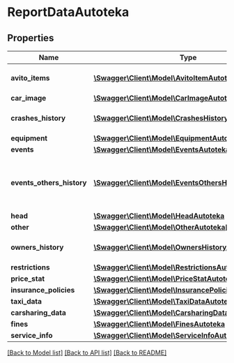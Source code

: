 # ReportDataAutoteka

## Properties
Name | Type | Description | Notes
------------ | ------------- | ------------- | -------------
**avito_items** | [**\Swagger\Client\Model\AvitoItemAutoteka[]**](AvitoItemAutoteka.md) | история публикации на avito.ru | [optional] 
**car_image** | [**\Swagger\Client\Model\CarImageAutoteka**](CarImageAutoteka.md) |  | [optional] 
**crashes_history** | [**\Swagger\Client\Model\CrashesHistoryAutoteka[]**](CrashesHistoryAutoteka.md) | Подробная детализация ДТП | [optional] 
**equipment** | [**\Swagger\Client\Model\EquipmentAutoteka**](EquipmentAutoteka.md) |  | [optional] 
**events** | [**\Swagger\Client\Model\EventsAutoteka**](EventsAutoteka.md) |  | [optional] 
**events_others_history** | [**\Swagger\Client\Model\EventsOthersHistoryAutoteka[]**](EventsOthersHistoryAutoteka.md) | История владения, включающяя все события произошедшие с авто | [optional] 
**head** | [**\Swagger\Client\Model\HeadAutoteka**](HeadAutoteka.md) |  | [optional] 
**other** | [**\Swagger\Client\Model\OtherAutoteka[]**](OtherAutoteka.md) | разное | [optional] 
**owners_history** | [**\Swagger\Client\Model\OwnersHistoryAutoteka[]**](OwnersHistoryAutoteka.md) | История регистраций авто | [optional] 
**restrictions** | [**\Swagger\Client\Model\RestrictionsAutoteka**](RestrictionsAutoteka.md) |  | [optional] 
**price_stat** | [**\Swagger\Client\Model\PriceStatAutoteka**](PriceStatAutoteka.md) |  | [optional] 
**insurance_policies** | [**\Swagger\Client\Model\InsurancePoliciesAutoteka**](InsurancePoliciesAutoteka.md) |  | [optional] 
**taxi_data** | [**\Swagger\Client\Model\TaxiDataAutoteka**](TaxiDataAutoteka.md) |  | [optional] 
**carsharing_data** | [**\Swagger\Client\Model\CarsharingDataAutoteka**](CarsharingDataAutoteka.md) |  | [optional] 
**fines** | [**\Swagger\Client\Model\FinesAutoteka**](FinesAutoteka.md) |  | [optional] 
**service_info** | [**\Swagger\Client\Model\ServiceInfoAutoteka**](ServiceInfoAutoteka.md) |  | [optional] 

[[Back to Model list]](../../README.md#documentation-for-models) [[Back to API list]](../../README.md#documentation-for-api-endpoints) [[Back to README]](../../README.md)

